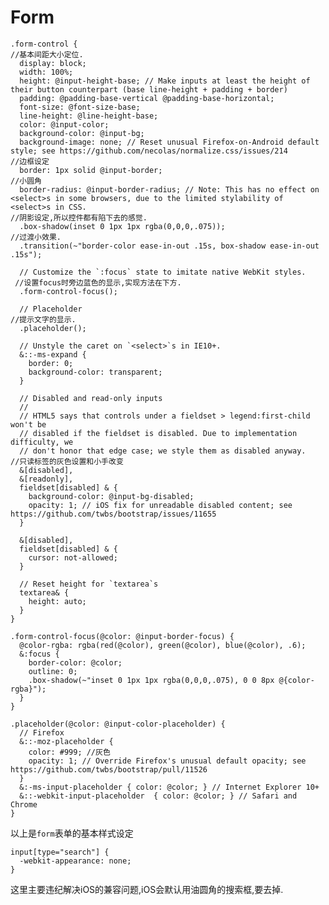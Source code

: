 # Form

    .form-control {
    //基本间距大小定位.
      display: block;
      width: 100%;
      height: @input-height-base; // Make inputs at least the height of their button counterpart (base line-height + padding + border)
      padding: @padding-base-vertical @padding-base-horizontal;
      font-size: @font-size-base;
      line-height: @line-height-base;
      color: @input-color;
      background-color: @input-bg;
      background-image: none; // Reset unusual Firefox-on-Android default style; see https://github.com/necolas/normalize.css/issues/214
    //边框设定  
      border: 1px solid @input-border;
    //小圆角  
      border-radius: @input-border-radius; // Note: This has no effect on <select>s in some browsers, due to the limited stylability of <select>s in CSS.
    //阴影设定,所以控件都有陷下去的感觉.  
      .box-shadow(inset 0 1px 1px rgba(0,0,0,.075));
    //过渡小效果.  
      .transition(~"border-color ease-in-out .15s, box-shadow ease-in-out .15s");
    
      // Customize the `:focus` state to imitate native WebKit styles.
     //设置focus时旁边蓝色的显示,实现方法在下方.
      .form-control-focus();
    
      // Placeholder
    //提示文字的显示. 
      .placeholder();
    
      // Unstyle the caret on `<select>`s in IE10+.
      &::-ms-expand {
        border: 0;
        background-color: transparent;
      }
    
      // Disabled and read-only inputs
      //
      // HTML5 says that controls under a fieldset > legend:first-child won't be
      // disabled if the fieldset is disabled. Due to implementation difficulty, we
      // don't honor that edge case; we style them as disabled anyway.
    //只读标签的灰色设置和小手改变  
      &[disabled],
      &[readonly],
      fieldset[disabled] & {
        background-color: @input-bg-disabled;
        opacity: 1; // iOS fix for unreadable disabled content; see https://github.com/twbs/bootstrap/issues/11655
      }
    
      &[disabled],
      fieldset[disabled] & {
        cursor: not-allowed;
      }
    
      // Reset height for `textarea`s
      textarea& {
        height: auto;
      }
    }
    
    .form-control-focus(@color: @input-border-focus) {
      @color-rgba: rgba(red(@color), green(@color), blue(@color), .6);
      &:focus {
        border-color: @color;
        outline: 0;
        .box-shadow(~"inset 0 1px 1px rgba(0,0,0,.075), 0 0 8px @{color-rgba}");
      }
    }
    
    .placeholder(@color: @input-color-placeholder) {
      // Firefox
      &::-moz-placeholder {
        color: #999; //灰色
        opacity: 1; // Override Firefox's unusual default opacity; see https://github.com/twbs/bootstrap/pull/11526
      }
      &:-ms-input-placeholder { color: @color; } // Internet Explorer 10+
      &::-webkit-input-placeholder  { color: @color; } // Safari and Chrome
    }
    
以上是`form`表单的基本样式设定  

    input[type="search"] {
      -webkit-appearance: none;
    }

这里主要违纪解决iOS的兼容问题,iOS会默认用油圆角的搜索框,要去掉.
            
    